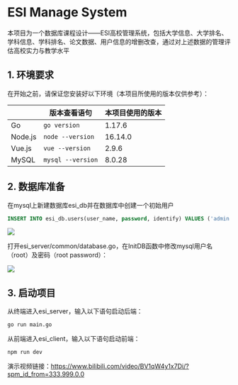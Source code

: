 # ESI Manage System

​		本项目为一个数据库课程设计——ESI高校管理系统，包括大学信息、大学排名、学科信息、学科排名、论文数据、用户信息的增删改查，通过对上述数据的管理评估高校实力与教学水平

## 1. 环境要求

在开始之前，请保证您安装好以下环境（本项目所使用的版本仅供参考）：

|         | 版本查看语句      | 本项目使用的版本 |
| ------- | ----------------- | ---------------- |
| Go      | `go version`      | 1.17.6           |
| Node.js | `node --version`  | 16.14.0          |
| Vue.js  | `vue --version`   | 2.9.6            |
| MySQL   | `mysql --version` | 8.0.28           |

## 2. 数据库准备

在mysql上新建数据库esi_db并在数据库中创建一个初始用户

```sql
INSERT INTO esi_db.users(user_name, password, identify) VALUES ('admin', '$2a$10$NtFIBoDruaKkNsAupMryQ.532STnLj9kERd8bzoGaZq5N9dhYY5R.', '系统管理员')
```

![](https://s3.uuu.ovh/imgs/2022/12/05/8e70cae9e0b8eaf6.png)

打开esi_server/common/database.go，在InitDB函数中修改mysql用户名（root）及密码（root password）：

![](https://s3.uuu.ovh/imgs/2022/12/05/5fa5aced28b748d4.png)

## 3. 启动项目

从终端进入esi_server，输入以下语句启动后端：

```
go run main.go
```

从前端进入esi_client，输入以下语句启动前端：

```
npm run dev
```
演示视频链接：https://www.bilibili.com/video/BV1qW4y1x7Di/?spm_id_from=333.999.0.0
